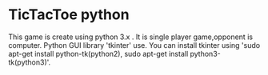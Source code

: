 # TicTacToe python
This game is create using python 3.x . 
It is single player game,opponent is computer.
Python GUI library 'tkinter' use.
You can install tkinter using 'sudo apt-get install python-tk(python2), sudo apt-get install python3-tk(python3)'.

